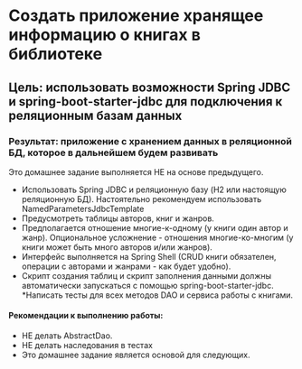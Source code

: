 # Создать приложение хранящее информацию о книгах в библиотеке

## Цель: использовать возможности Spring JDBC и spring-boot-starter-jdbc для подключения к реляционным базам данных
### Результат: приложение с хранением данных в реляционной БД, которое в дальнейшем будем развивать

Это домашнее задание выполняется НЕ на основе предыдущего.

* Использовать Spring JDBC и реляционную базу (H2 или настоящую реляционную БД). Настоятельно рекомендуем использовать NamedParametersJdbcTemplate
* Предусмотреть таблицы авторов, книг и жанров.
* Предполагается отношение многие-к-одному (у книги один автор и жанр). Опциональное усложнение - отношения многие-ко-многим (у книги может быть много авторов и/или жанров).
* Интерфейс выполняется на Spring Shell (CRUD книги обязателен, операции с авторами и жанрами - как будет удобно).
* Скрипт создания таблиц и скрипт заполнения данными должны автоматически запускаться с помощью spring-boot-starter-jdbc.
*Написать тесты для всех методов DAO и сервиса работы с книгами.


#### Рекомендации к выполнению работы:
* НЕ делать AbstractDao.
* НЕ делать наследования в тестах
* Это домашнее задание является основой для следующих.
